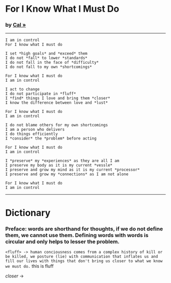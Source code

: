 # For I Know What I Must Do  
### by [Cal »](https://caldayham.com "go to https://caldayham.com")

---
```
I am in control  
For I know what I must do  
```
```
I set *high goals* and *exceed* them  
I do not *fall* to lower *standards*  
I do not fall in the face of *difficulty*  
I do not fall to my own *shortcomings*  

For I know what I must do  
I am in control
```
```
I act to change  
I do not participate in *fluff*  
I *find* things I love and bring them *closer*  
I know the difference between love and *lust*  

For I know what I must do  
I am in control
```
```
I do not blame others for my own shortcomings  
I am a person who delivers  
I do things efficiently  
I *consider* the *problem* before acting  

For I know what I must do
I am in control
```
```
I *preserve* my *experiences* as they are all I am  
I preserve my body as it is my current *vessle*  
I preserve and grow my mind as it is my current *processor*  
I preserve and grow my *connections* as I am not alone

For I know what I must do  
I am in control 
```
---
# Dictionary
### **Preface:** words are shorthand for thoughts, if we do not define them, we cannot use them. Defining words with words is circular and only helps to lesser the problem.  

`<fluff> -> human conciousness comes from a complex history of kill or be killed, we posture (lie) with communication that inflates us and fill our lives with things that don't bring us closer to what we know we must do.`
this is fluff

*closer* -> 